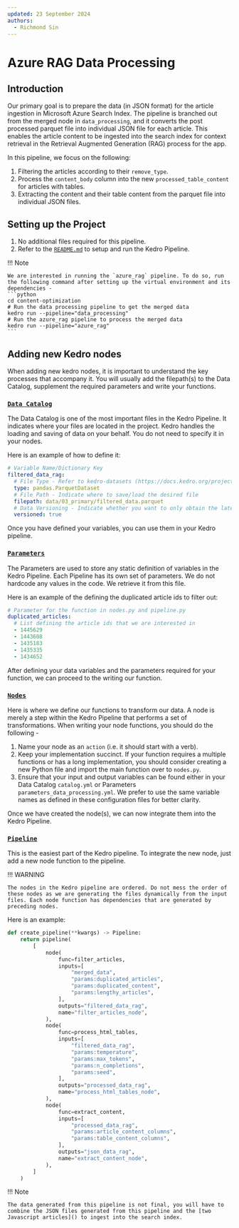 ```yaml
---
updated: 23 September 2024
authors:
  - Richmond Sin
---
```


# Azure RAG Data Processing

## Introduction

Our primary goal is to prepare the data (in JSON format) for the article ingestion in Microsoft Azure Search Index. The pipeline is branched out from the merged node in `data_processing`, and it converts the post processed parquet file into individual JSON file for each article. This enables the article content to be ingested into the search index for context retrieval in the Retrieval Augmented Generation (RAG) process for the app.

In this pipeline, we focus on the following:

1. Filtering the articles according to their `remove_type`.
2. Process the `content_body` column into the new `processed_table_content` for articles with tables.
3. Extracting the content and their table content from the parquet file into individual JSON files.

## Setting up the Project

1. No additional files required for this pipeline.
2. Refer to the [`README.md`](https://github.com/Synapxe-DNA/healthhub-content-optimization/tree/main/content-optimization) to setup and run the Kedro Pipeline.

!!! Note

    We are interested in running the `azure_rag` pipeline. To do so, run the following command after setting up the virtual environment and its dependencies -
    ```python
    cd content-optimization
    # Run the data processing pipeline to get the merged data
    kedro run --pipeline="data_processing"
    # Run the azure_rag pipeline to process the merged data
    kedro run --pipeline="azure_rag"
    ```

## Adding new Kedro nodes

When adding new kedro nodes, it is important to understand the key processes that accompany it. You will usually add the filepath(s) to the Data Catalog, supplement the required parameters and write your functions.

### [`Data Catalog`](https://github.com/Synapxe-DNA/healthhub-content-optimization/blob/main/content-optimization/conf/base/catalog.yml)

The Data Catalog is one of the most important files in the Kedro Pipeline. It indicates where your files are located in the project. Kedro handles the loading and saving of data on your behalf. You do not need to specify it in your nodes.

Here is an example of how to define it:

```yaml
# Variable Name/Dictionary Key
filtered_data_rag:
  # File Type - Refer to kedro-datasets (https://docs.kedro.org/projects/kedro-datasets/en/kedro-datasets-4.1.0/api/kedro_datasets.html) for the appropriate data connector
  type: pandas.ParquetDataset
  # File Path - Indicate where to save/load the desired file
  filepath: data/03_primary/filtered_data.parquet
  # Data Versioning - Indicate whether you want to only obtain the latest file or track the changes (via timestamp)
  versioned: true
```

Once you have defined your variables, you can use them in your Kedro pipeline.

### [`Parameters`](https://github.com/Synapxe-DNA/healthhub-content-optimization/blob/main/content-optimization/conf/base/parameters_azure_rag.yml)

The Parameters are used to store any static definition of variables in the Kedro Pipeline. Each Pipeline has its own set of parameters. We do not hardcode any values in the code. We retrieve it from this file.

Here is an example of the defining the duplicated article ids to filter out:

```yaml
# Parameter for the function in nodes.py and pipeline.py
duplicated_articles:
  # List defining the article ids that we are interested in
  - 1445629
  - 1443608
  - 1435183
  - 1435335
  - 1434652
```

After defining your data variables and the parameters required for your function, we can proceed to the writing our function.

### [`Nodes`](https://github.com/Synapxe-DNA/healthhub-content-optimization/blob/main/content-optimization/src/content_optimization/pipelines/azure_rag/nodes.py)

Here is where we define our functions to transform our data. A node is merely a step within the Kedro Pipeline that performs a set of transformations. When writing your node functions, you should do the following -

1. Name your node as an `action` (i.e. it should start with a verb).
2. Keep your implementation succinct. If your function requires a multiple functions or has a long implementation, you should consider creating a new Python file and import the main function over to `nodes.py`.
3. Ensure that your input and output variables can be found either in your Data Catalog `catalog.yml` or Parameters `parameters_data_processing.yml`. We prefer to use the same variable names as defined in these configuration files for better clarity.

Once we have created the node(s), we can now integrate them into the Kedro Pipeline.

### [`Pipeline`](https://github.com/Synapxe-DNA/healthhub-content-optimization/blob/main/content-optimization/src/content_optimization/pipelines/azure_rag/pipeline.py)

This is the easiest part of the Kedro pipeline. To integrate the new node, just add a new node function to the pipeline.

!!! WARNING

    The nodes in the Kedro pipeline are ordered. Do not mess the order of these nodes as we are generating the files dynamically from the input files. Each node function has dependencies that are generated by preceding nodes.

Here is an example:

```python
def create_pipeline(**kwargs) -> Pipeline:
    return pipeline(
        [
            node(
                func=filter_articles,
                inputs=[
                    "merged_data",
                    "params:duplicated_articles",
                    "params:duplicated_content",
                    "params:lengthy_articles",
                ],
                outputs="filtered_data_rag",
                name="filter_articles_node",
            ),
            node(
                func=process_html_tables,
                inputs=[
                    "filtered_data_rag",
                    "params:temperature",
                    "params:max_tokens",
                    "params:n_completions",
                    "params:seed",
                ],
                outputs="processed_data_rag",
                name="process_html_tables_node",
            ),
            node(
                func=extract_content,
                inputs=[
                    "processed_data_rag",
                    "params:article_content_columns",
                    "params:table_content_columns",
                ],
                outputs="json_data_rag",
                name="extract_content_node",
            ),
        ]
    )
```

!!! Note

    The data generated from this pipeline is not final, you will have to combine the JSON files generated from this pipeline and the [two Javascript articles]() to ingest into the search index.
